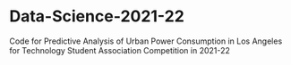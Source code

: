 # Data-Science-2021-22
Code for Predictive Analysis of Urban Power Consumption in Los Angeles for Technology Student Association Competition in 2021-22
